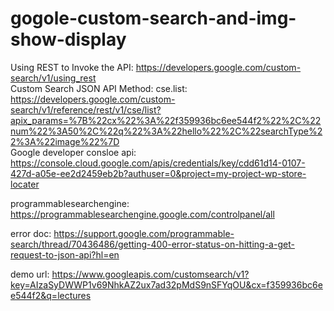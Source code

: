 # gogole-custom-search-and-img-show-display


Using REST to Invoke the API: https://developers.google.com/custom-search/v1/using_rest   
Custom Search JSON API Method: cse.list: https://developers.google.com/custom-search/v1/reference/rest/v1/cse/list?apix_params=%7B%22cx%22%3A%22f359936bc6ee544f2%22%2C%22num%22%3A50%2C%22q%22%3A%22hello%22%2C%22searchType%22%3A%22image%22%7D   
Google developer consloe api: https://console.cloud.google.com/apis/credentials/key/cdd61d14-0107-427d-a05e-ee2d2459eb2b?authuser=0&project=my-project-wp-store-locater   

programmablesearchengine: https://programmablesearchengine.google.com/controlpanel/all

error doc: https://support.google.com/programmable-search/thread/70436486/getting-400-error-status-on-hitting-a-get-request-to-json-api?hl=en    

   
demo url: https://www.googleapis.com/customsearch/v1?key=AIzaSyDWWP1v69NhkAZ2ux7ad32pMdS9nSFYqOU&cx=f359936bc6ee544f2&q=lectures
